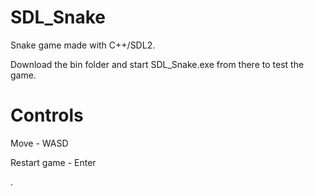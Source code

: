 # SDL_Snake

Snake game made with C++/SDL2.

Download the bin folder and start SDL_Snake.exe from there to test the game.

# Controls
Move - WASD

Restart game - Enter

.
